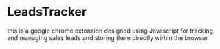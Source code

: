 # LeadsTracker
this is a google chrome extension designed using Javascript for tracking and managing sales leads and storing them directly wirhin the browser
